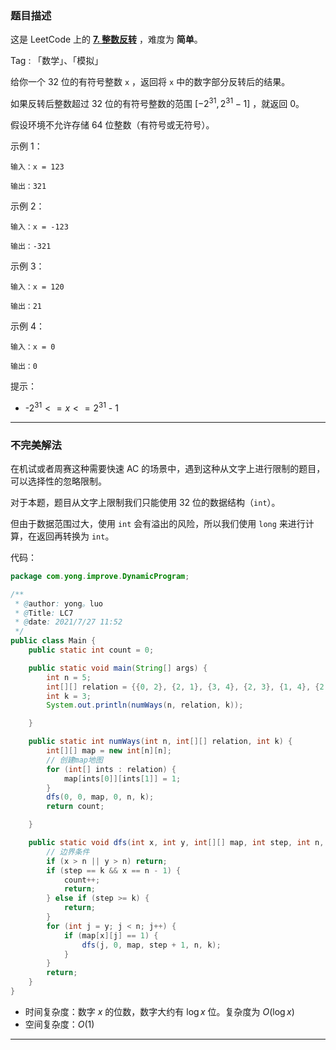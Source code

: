 ### 题目描述

这是 LeetCode 上的 **[7. 整数反转](https://leetcode-cn.com/problems/reverse-integer/solution/shua-chuan-lc-bu-wan-mei-jie-fa-wan-mei-919rd/)** ，难度为 **简单**。

Tag : 「数学」、「模拟」

给你一个 $32$ 位的有符号整数 `x` ，返回将 `x` 中的数字部分反转后的结果。

如果反转后整数超过 $32$ 位的有符号整数的范围 $[−2^{31}, 2^{31} − 1]$ ，就返回 $0$。

假设环境不允许存储 $64$ 位整数（有符号或无符号）。

示例 1：

```
输入：x = 123

输出：321
```

示例 2：

```
输入：x = -123

输出：-321
```

示例 3：

```
输入：x = 120

输出：21
```

示例 4：

```
输入：x = 0

输出：0
```

提示：

* -$2^{31} <= x <= 2^{31}$ - 1

---

### 不完美解法

在机试或者周赛这种需要快速 AC 的场景中，遇到这种从文字上进行限制的题目，可以选择性的忽略限制。

对于本题，题目从文字上限制我们只能使用 $32$ 位的数据结构（`int`）。

但由于数据范围过大，使用 `int` 会有溢出的风险，所以我们使用 `long` 来进行计算，在返回再转换为 `int`。

代码：

```Java
package com.yong.improve.DynamicProgram;

/**
 * @author: yong。luo
 * @Title: LC7
 * @date: 2021/7/27 11:52
 */
public class Main {
    public static int count = 0;

    public static void main(String[] args) {
        int n = 5;
        int[][] relation = {{0, 2}, {2, 1}, {3, 4}, {2, 3}, {1, 4}, {2, 0}, {0, 4}};
        int k = 3;
        System.out.println(numWays(n, relation, k));

    }

    public static int numWays(int n, int[][] relation, int k) {
        int[][] map = new int[n][n];
        // 创建map地图
        for (int[] ints : relation) {
            map[ints[0]][ints[1]] = 1;
        }
        dfs(0, 0, map, 0, n, k);
        return count;

    }

    public static void dfs(int x, int y, int[][] map, int step, int n, int k) {
        // 边界条件
        if (x > n || y > n) return;
        if (step == k && x == n - 1) {
            count++;
            return;
        } else if (step >= k) {
            return;
        }
        for (int j = y; j < n; j++) {
            if (map[x][j] == 1) {
                dfs(j, 0, map, step + 1, n, k);
            }
        }
        return;
    }
}


```

* 时间复杂度：数字 $x$ 的位数，数字大约有 $\log{x}$ 位。复杂度为 $O(\log{x})$
* 空间复杂度：$O(1)$

---

### 
